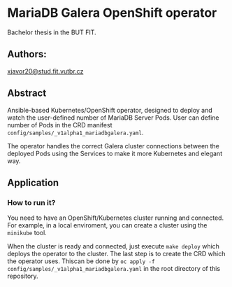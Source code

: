 # MariaDB Galera OpenShift operator
Bachelor thesis in the BUT FIT.

## Authors: 
xjavor20@stud.fit.vutbr.cz  

## Abstract
Ansible-based Kubernetes/OpenShift operator, designed to deploy and watch the user-defined number of MariaDB Server Pods.
User can define number of Pods in the CRD manifest ``config/samples/_v1alpha1_mariadbgalera.yaml``.

The operator handles the correct Galera cluster connections between the deployed Pods using the Services to make it more Kubernetes and elegant way.

## Application
### How to run it?
You need to have an OpenShift/Kubernetes cluster running and connected. For example, in a local enviroment, you can create a cluster using the ``minikube`` tool.

When the cluster is ready and connected, just execute ``make deploy`` which deploys the operator to the cluster.
The last step is to create the CRD which the operator uses. Thiscan be done by ``oc apply -f config/samples/_v1alpha1_mariadbgalera.yaml`` in the root directory of this repository.

